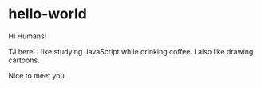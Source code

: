 # hello-world

Hi Humans!

TJ here! I like studying JavaScript while drinking coffee. I also like drawing cartoons. 

Nice to meet you. 

